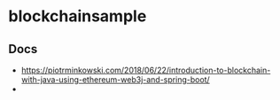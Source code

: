 # blockchainsample

## Docs
- https://piotrminkowski.com/2018/06/22/introduction-to-blockchain-with-java-using-ethereum-web3j-and-spring-boot/
- 
